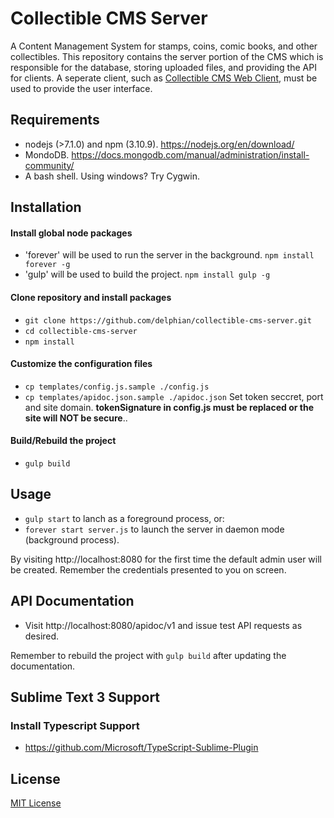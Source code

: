 # Collectible CMS Server

A Content Management System for stamps, coins, comic books, and other collectibles. This repository contains the server portion of the CMS which is responsible for the database, storing uploaded files, and providing the API for clients. A seperate client, such as [Collectible CMS Web Client](https://www.github.com/delphian/collectible-cms-web-client), must be used to provide the user interface.

## Requirements

* nodejs (>7.1.0) and npm (3.10.9). https://nodejs.org/en/download/
* MondoDB. https://docs.mongodb.com/manual/administration/install-community/
* A bash shell. Using windows? Try Cygwin.

## Installation

#### Install global node packages
* 'forever' will be used to run the server in the background. `npm install forever -g`
* 'gulp' will be used to build the project. `npm install gulp -g` 

#### Clone repository and install packages
* `git clone https://github.com/delphian/collectible-cms-server.git`
* `cd collectible-cms-server`
* `npm install`

#### Customize the configuration files
* `cp templates/config.js.sample ./config.js`
* `cp templates/apidoc.json.sample ./apidoc.json`
Set token seccret, port and site domain. **tokenSignature in config.js must be
replaced or the site will NOT be secure**..

#### Build/Rebuild the project
* `gulp build`

## Usage

* `gulp start` to lanch as a foreground process, or:
* `forever start server.js` to launch the server in daemon mode (background process).

By visiting http://localhost:8080 for the first time the default admin user
will be created. Remember the credentials presented to you on screen.

## API Documentation

* Visit http://localhost:8080/apidoc/v1 and issue test API requests as desired.

Remember to rebuild the project with `gulp build` after updating the documentation.

## Sublime Text 3 Support

### Install Typescript Support

* https://github.com/Microsoft/TypeScript-Sublime-Plugin

## License

[MIT License](../master/LICENSE.md)
